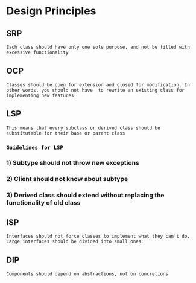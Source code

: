 # Design Principles

## SRP
`Each class should have only one sole purpose, and not be filled with excessive functionality`

## OCP
`Classes should be open for extension and closed for modification. In other words, you should not have 
to rewrite an existing class for implementing new features`

## LSP
`This means that every subclass or derived class should be substitutable for their base or parent class`
### `Guidelines for LSP`
### 1) Subtype should not throw new exceptions
### 2) Client should not know about subtype
### 3) Derived class should extend without replacing the functionality of old class

## ISP
`Interfaces should not force classes to implement what they can't do. Large interfaces should be divided into small ones`

## DIP
`Components should depend on abstractions, not on concretions`
